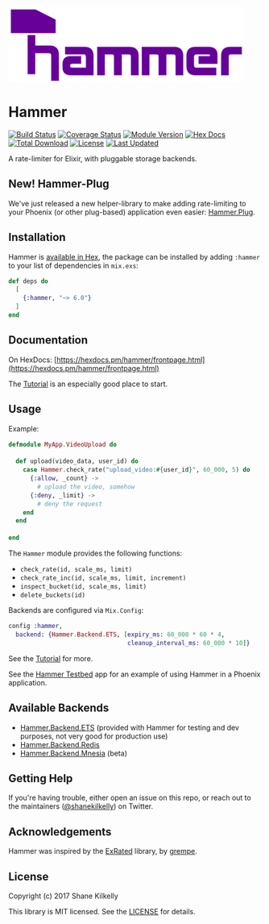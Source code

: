 <img src="assets/horizontal.svg" alt="hammer" height="150px">

# Hammer

[![Build Status](https://travis-ci.org/ExHammer/hammer.svg?branch=master)](https://travis-ci.org/ExHammer/hammer)
[![Coverage Status](https://coveralls.io/repos/github/ExHammer/hammer/badge.svg?branch=master)](https://coveralls.io/github/ExHammer/hammer?branch=master)
[![Module Version](https://img.shields.io/hexpm/v/hammer.svg)](https://hex.pm/packages/hammer)
[![Hex Docs](https://img.shields.io/badge/hex-docs-lightgreen.svg)](https://hexdocs.pm/hammer/)
[![Total Download](https://img.shields.io/hexpm/dt/hammer.svg)](https://hex.pm/packages/hammer)
[![License](https://img.shields.io/hexpm/l/hammer.svg)](https://github.com/ExHammer/hammer/blob/master/LICENSE)
[![Last Updated](https://img.shields.io/github/last-commit/ExHammer/hammer.svg)](https://github.com/ExHammer/hammer/commits/master)

A rate-limiter for Elixir, with pluggable storage backends.


## New! Hammer-Plug

We've just released a new helper-library to make adding rate-limiting to your Phoenix
(or other plug-based) application even easier: [Hammer.Plug](https://github.com/ExHammer/hammer-plug).



## Installation

Hammer is [available in Hex](https://hex.pm/packages/hammer), the package can be installed
by adding `:hammer` to your list of dependencies in `mix.exs`:

```elixir
def deps do
  [
    {:hammer, "~> 6.0"}
  ]
end
```


## Documentation

On HexDocs: [https://hexdocs.pm/hammer/frontpage.html](https://hexdocs.pm/hammer/frontpage.html)

The [Tutorial](https://hexdocs.pm/hammer/tutorial.html) is an especially good place to start.


## Usage

Example:

```elixir
defmodule MyApp.VideoUpload do

  def upload(video_data, user_id) do
    case Hammer.check_rate("upload_video:#{user_id}", 60_000, 5) do
      {:allow, _count} ->
        # upload the video, somehow
      {:deny, _limit} ->
        # deny the request
    end
  end

end
```

The `Hammer` module provides the following functions:

- `check_rate(id, scale_ms, limit)`
- `check_rate_inc(id, scale_ms, limit, increment)`
- `inspect_bucket(id, scale_ms, limit)`
- `delete_buckets(id)`

Backends are configured via `Mix.Config`:

```elixir
config :hammer,
  backend: {Hammer.Backend.ETS, [expiry_ms: 60_000 * 60 * 4,
                                 cleanup_interval_ms: 60_000 * 10]}
```

See the [Tutorial](https://hexdocs.pm/hammer/tutorial.html) for more.

See the [Hammer Testbed](https://github.com/ExHammer/hammer-testbed) app for an example of
using Hammer in a Phoenix application.


## Available Backends

- [Hammer.Backend.ETS](https://hexdocs.pm/hammer/Hammer.Backend.ETS.html) (provided with Hammer for testing and dev purposes, not very good for production use)
- [Hammer.Backend.Redis](https://github.com/ExHammer/hammer-backend-redis)
- [Hammer.Backend.Mnesia](https://github.com/ExHammer/hammer-backend-mnesia) (beta)


## Getting Help

If you're having trouble, either open an issue on this repo, or reach out to the maintainers ([@shanekilkelly](https://twitter.com/shanekilkelly)) on Twitter.


## Acknowledgements

Hammer was inspired by the [ExRated](https://github.com/grempe/ex_rated) library, by [grempe](https://github.com/grempe).


## License

Copyright (c) 2017 Shane Kilkelly

This library is MIT licensed. See the [LICENSE](https://github.com/ExHammer/hammer/blob/master/LICENSE.txt) for details.
